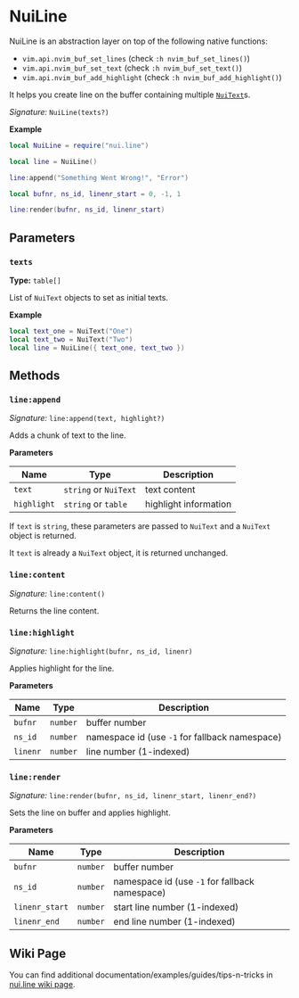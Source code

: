 # NuiLine

NuiLine is an abstraction layer on top of the following native functions:

- `vim.api.nvim_buf_set_lines` (check `:h nvim_buf_set_lines()`)
- `vim.api.nvim_buf_set_text` (check `:h nvim_buf_set_text()`)
- `vim.api.nvim_buf_add_highlight` (check `:h nvim_buf_add_highlight()`)

It helps you create line on the buffer containing multiple [`NuiText`](../text)s.

_Signature:_ `NuiLine(texts?)`

**Example**

```lua
local NuiLine = require("nui.line")

local line = NuiLine()

line:append("Something Went Wrong!", "Error")

local bufnr, ns_id, linenr_start = 0, -1, 1

line:render(bufnr, ns_id, linenr_start)
```

## Parameters

### `texts`

**Type:** `table[]`

List of `NuiText` objects to set as initial texts.

**Example**

```lua
local text_one = NuiText("One")
local text_two = NuiText("Two")
local line = NuiLine({ text_one, text_two })
```

## Methods

### `line:append`

_Signature:_ `line:append(text, highlight?)`

Adds a chunk of text to the line.

**Parameters**

| Name        | Type                  | Description           |
| ----------- | --------------------- | --------------------- |
| `text`      | `string` or `NuiText` | text content          |
| `highlight` | `string` or `table`   | highlight information |

If `text` is `string`, these parameters are passed to `NuiText`
and a `NuiText` object is returned.

It `text` is already a `NuiText` object, it is returned unchanged.

### `line:content`

_Signature:_ `line:content()`

Returns the line content.

### `line:highlight`

_Signature:_ `line:highlight(bufnr, ns_id, linenr)`

Applies highlight for the line.

**Parameters**

| Name     | Type     | Description                                    |
| -------- | -------- | ---------------------------------------------- |
| `bufnr`  | `number` | buffer number                                  |
| `ns_id`  | `number` | namespace id (use `-1` for fallback namespace) |
| `linenr` | `number` | line number (1-indexed)                        |

### `line:render`

_Signature:_ `line:render(bufnr, ns_id, linenr_start, linenr_end?)`

Sets the line on buffer and applies highlight.

**Parameters**

| Name           | Type     | Description                                    |
| -------------- | -------- | ---------------------------------------------- |
| `bufnr`        | `number` | buffer number                                  |
| `ns_id`        | `number` | namespace id (use `-1` for fallback namespace) |
| `linenr_start` | `number` | start line number (1-indexed)                  |
| `linenr_end`   | `number` | end line number (1-indexed)                    |

## Wiki Page

You can find additional documentation/examples/guides/tips-n-tricks in [nui.line wiki page](https://github.com/MunifTanjim/nui.nvim/wiki/nui.line).
